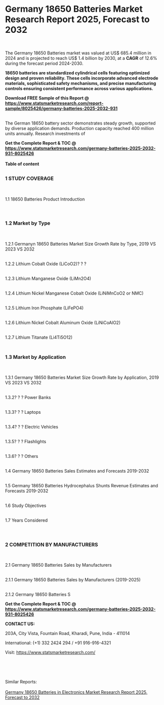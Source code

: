 <h1>Germany 18650 Batteries Market Research Report 2025, Forecast to 2032</h1><br/><p>The Germany 18650 Batteries market was valued at US$ 685.4 million in 2024 and is projected to reach US$ 1.4 billion by 2030, at a <strong>CAGR</strong> of 12.6% during the forecast period 2024-2030.</p><p>
 
 <strong>18650 batteries are standardized cylindrical cells featuring optimized design and proven reliability. These cells incorporate advanced electrode materials, sophisticated safety mechanisms, and precise manufacturing controls ensuring consistent performance across various applications.</strong></p><div><b>Download FREE Sample of this Report @ <a href="https://www.statsmarketresearch.com/download-free-sample/8025426/germany-batteries-2025-2032-931">https://www.statsmarketresearch.com/report-sample/8025426/germany-batteries-2025-2032-931</a></b></div><br><p>
 
 The German 18650 battery sector demonstrates steady growth, supported by diverse application demands. Production capacity reached 400 million units annually. Research investments of</p><div><b>Get the Complete Report & TOC @ <a href="https://www.statsmarketresearch.com/germany-batteries-2025-2032-931-8025426">https://www.statsmarketresearch.com/germany-batteries-2025-2032-931-8025426</a></b></div><br><b>Table of content</b><p><h2><span style="font-size:16px"><strong>1 STUDY COVERAGE</strong></span></h2><br />
 
 <p>1.1 18650 Batteries Product Introduction</p><br />
 
 <h2><span style="font-size:16px"><strong>1.2 Market by Type</strong></span></h2><br />
 
 <p>1.2.1 Germanyn 18650 Batteries Market Size Growth Rate by Type, 2019 VS 2023 VS 2032<br /><br />
 
 1.2.2 Lithium Cobalt Oxide (LiCoO2)? ? ? <br /><br />
 
 1.2.3 Lithium Manganese Oxide (LiMn2O4)<br /><br />
 
 1.2.4 Lithium Nickel Manganese Cobalt Oxide (LiNiMnCoO2 or NMC)<br /><br />
 
 1.2.5 Lithium Iron Phosphate (LiFePO4)<br /><br />
 
 1.2.6 Lithium Nickel Cobalt Aluminum Oxide (LiNiCoAlO2)<br /><br />
 
 1.2.7 Lithium Titanate (Li4Ti5O12)<br /><br />
 
 <h2><span style="font-size:16px"><strong>1.3 Market by Application</strong></span></h2><br />
 
 <p>1.3.1 Germany 18650 Batteries Market Size Growth Rate by Application, 2019 VS 2023 VS 2032<br /><br />
 
 1.3.2? ? ? Power Banks<br /><br />
 
 1.3.3? ? ? Laptops<br /><br />
 
 1.3.4? ? ? Electric Vehicles<br /><br />
 
 1.3.5? ? ? Flashlights<br /><br />
 
 1.3.6? ? ? Others<br /><br />
 
 1.4 Germany 18650 Batteries Sales Estimates and Forecasts 2019-2032<br /><br />
 
 1.5 Germany 18650 Batteries Hydrocephalus Shunts Revenue Estimates and Forecasts 2019-2032<br /><br />
 
 1.6 Study Objectives<br /><br />
 
 1.7 Years Considered</p><br />
 
 <h2><span style="font-size:16px"><strong>2 COMPETITION BY MANUFACTURERS</strong></span></h2><br />
 
 <p>2.1 Germany 18650 Batteries Sales by Manufacturers<br /><br />
 
 2.1.1 Germany 18650 Batteries Sales by Manufacturers (2019-2025)<br /><br />
 
 2.1.2 Germany 18650 Batteries S<br><div><b>Get the Complete Report & TOC @ <a href="https://www.statsmarketresearch.com/germany-batteries-2025-2032-931-8025426">https://www.statsmarketresearch.com/germany-batteries-2025-2032-931-8025426</a></b></div></p>
 
 <b>CONTACT US:</b><br>
 
 203A, City Vista, Fountain Road, Kharadi, Pune, India - 411014 <br>
 
 International: (+1) 332 2424 294 / +91 916-916-4321<br>
 
 Visit: <a href="https://www.statsmarketresearch.com/">https://www.statsmarketresearch.com/</a>
 
 <br>
 
 <br><br>Similar Reports: <br><br><a href="https://www.statsmarketresearch.com/germany-batterieselectronics-2025-2032-763-8025428">Germany 18650 Batteries in Electronics Market Research Report 2025, Forecast to 2032</a><br><br>